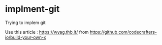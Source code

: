 # implment-git

Trying to implem git

Use this article : https://wyag.thb.lt/ from https://github.com/codecrafters-io/build-your-own-x
